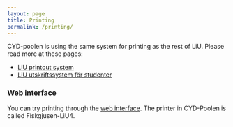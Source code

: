 ```yaml
---
layout: page
title: Printing
permalink: /printing/
---
```


CYD-poolen is using the same system for printing as the rest of LiU. Please read more at these pages:

* [LiU printout system](http://www.student.liu.se/itsupport/utskrifter?l=en)
* [LiU utskriftssystem för studenter](http://www.student.liu.se/itsupport/utskrifter?l=sv)

### Web interface
You can try printing through the [web interface](https://konica-eop.ad.liu.se:9443/). The printer in CYD-Poolen is called Fiskgjusen-LiU4.